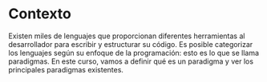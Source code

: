 # Contexto
Existen miles de lenguajes que proporcionan diferentes herramientas al desarrollador para escribir y estructurar su código. Es posible categorizar los lenguajes según su enfoque de la programación: esto es lo que se llama paradigmas. En este curso, vamos a definir qué es un paradigma y ver los principales paradigmas existentes.